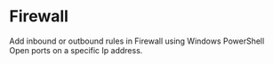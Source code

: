 # Firewall
Add inbound or outbound rules in Firewall using Windows PowerShell\
Open ports on a specific Ip address.
